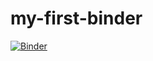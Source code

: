 # my-first-binder
[![Binder](https://mybinder.org/badge_logo.svg)](https://mybinder.org/v2/gh/OldCats/my-first-binder/HEAD)
